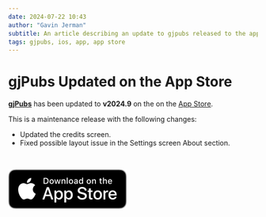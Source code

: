 ```yaml
---
date: 2024-07-22 10:43
author: "Gavin Jerman"
subtitle: An article describing an update to gjpubs released to the app store.
tags: gjpubs, ios, app, app store
---
```


# gjPubs Updated on the App Store

[**gjPubs**](/projects/gjPubs) has been updated to **v2024.9** on the on the [App Store](https://apps.apple.com/gb/app/gjpubs/id6475642254?platform=iphone).  

This is a maintenance release with the following changes:
- Updated the credits screen.
- Fixed possible layout issue in the Settings screen About section.
<br>

[![download](/images/Download_on_the_App_Store_Badge_US-UK_RGB_blk_092917.svg)](https://apps.apple.com/gb/app/gjpubs/id6475642254?platform=iphone)

